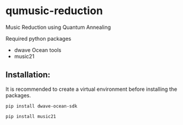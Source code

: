 # qumusic-reduction
Music Reduction using Quantum Annealing 

Required python packages

- dwave Ocean tools
- music21

## Installation:
It is recommended to create a virtual environment before installing the packages.

`pip install dwave-ocean-sdk`

`pip install music21`


